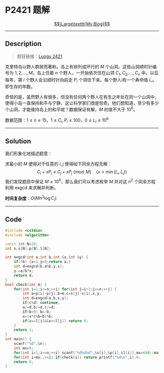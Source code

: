 # P2421 题解

[$$\Large\texttt{My Blog}$$](https://hydingsy.github.io/articles/problem-NOI-2002-Savage/)

---

## Description

> 题目链接：[Luogu 2421](https://www.luogu.org/problemnew/show/P2421)

克里特岛以野人群居而著称。岛上有排列成环行的 $M$ 个山洞。这些山洞顺时针编号为 $1,2,\dots,M$。岛上住着 $n$ 个野人，一开始依次住在山洞 $C_1,C_2,\dots,C_n$ 中。以后每年，第 $i$ 个野人会沿顺时针向前走 $P_i$ 个洞住下来。每个野人i有一个寿命值 $L_i$，即生存的年数。

奇怪的是，虽然野人有很多，但没有任何两个野人在有生之年处在同一个山洞中，使得小岛一直保持和平与宁静，这让科学家们很是惊奇。他们想知道，至少有多少个山洞，才能维持岛上的和平呢？数据保证有解，$M$ 的值不大于 $10^6$。

数据范围：$1\le n\le 15$，$1\le C_i,P_i\le 100$，$0\le L_i\le 10^6$

------

## Solution

我们形象化地描述题意： 

求最小的 $M$ 使得对于任意的 $i,j$ 使得如下同余方程无解：
$$C_i+xP_i\equiv C_j+xP_j\pmod M\quad (x>\min(L_i,L_j))$$
我们发现题目中保证 $M\le 10^6$，那么我们可以考虑枚举 $M$ 并对这 $n^2$ 个同余方程利用 $\text{exgcd}$ 来求解并判断。

**时间复杂度**：$O(Mn^2\log C_i)$

------

## Code

```cpp
#include <cstdio>
#include <algorithm>

const int N=20;
int n,s[N],p[N],l[N];

int exgcd(int a,int b,int &x,int &y) {
	if(!b) {x=1,y=0;return a;}
	int d=exgcd(b,a%b,y,x);
	y-=a/b*x;
	return d;
}
bool check(int m) {
	for(int i=1;i<=n;++i) for(int j=i+1;j<=n;++j) {
		int a=p[i]-p[j],b=m,c=s[j]-s[i],x,y;
		int d=exgcd(a,b,x,y);
		if(c%d) continue;
		a/=d,b/=d,c/=d;
		if(b<0) b=-b;
		x=(x*c%b+b)%b;
		if(x<=l[i]&&x<=l[j]) return 0;
	}
	return 1;
}
int main() {
	scanf("%d",&n);
	int mx=0;
	for(int i=1;i<=n;++i) scanf("%d%d%d",&s[i],&p[i],&l[i]),mx=std::max(mx,s[i]);
	for(int i=mx;;++i) if(check(i)) return printf("%d\n",i),0;
	return 0;
}

```


